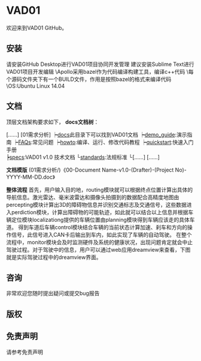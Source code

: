 # VAD01

欢迎来到VAD01 GitHub。

## 安装
请安装GitHub Desktop进行VAD01项目协同开发管理
建议安装Sublime Text进行VAD01项目开发编辑
\\Apollo采用bazel作为代码编译构建工具，编译c++代码
\\每个源码文件夹下有一个BUILD文件，作用是按照bazel的格式来编译代码
\\OS:Ubuntu Linux 14.04

## 文档
顶层文档架构要求如下，
**docs文档树**：

[......]
[01需求分析]
   ┝[docs](01需求分析/docs/)此目录下可以找到VAD01文档
       ┝[demo_guide](01需求分析/docs/demo_guide/):演示指南
       ┝[FAQs](01需求分析/docs/FAQs/):常见问题
       ┝[howto](01需求分析/docs/howto/):编译、运行、修改代码教程
       ┝[quickstart](01需求分析/docs/quickstart/):快速入门手册   
       ┝[specs](01需求分析/docs/specs/):VAD01 v1.0 技术文档
       └[standards](01需求分析/docs/standards/):法规标准
   └[......]
[......]

**文档模版**
(01需求分析/)《00-Document Name-v1.0-(Drafter)-(Project No)-YYYY-MM-DD.doc》

**整体流程**
首先，用户输入目的地，routing模块就可以根据终点位置计算出具体的导航信息。激光雷达、毫米波雷达和摄像头拍摄到的数据配合高精度地图由percepting模块计算出3D的障碍物信息并识别交通标志及交通信号，这些数据进入perdiction模块，计算出障碍物的可能轨迹，如此就可以结合以上信息并根据车辆定位模块localizationg提供的车辆位置由planning模块得到车辆应该走的具体车道。
得到车道后车辆control模块结合车辆的当前状态计算加速、刹车和方向的操作信号，此信号进入CAN卡后输出到车内，如此实现了车辆的自动驾驶。
在整个流程中，monitor模块会及时监测硬件及系统的健康状况，出现问题肯定就会中止驾驶过程。对于驾驶中的信息，用户可以通过web应用dreamview来查看，下图就是实际驾驶过程中的dreamview界面。

## 咨询

非常欢迎您随时提出疑问或提交bug报告

## 版权


## 免责声明
请参考免责声明
